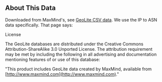 
## About This Data

Downloaded from MaxMind's, see [GeoLite CSV data](http://dev.maxmind.com/geoip/legacy/geolite/).
We use the IP to ASN data specifically.  That page says:

License

The GeoLite databases are distributed under the Creative Commons
Attribution-ShareAlike 3.0 Unported License.  The attribution requirement
may be met by including the following in all advertising and documentation
mentioning features of or use of this database:

"This product includes GeoLite data created by MaxMind, available from [http://www.maxmind.com](http://www.maxmind.com)."

